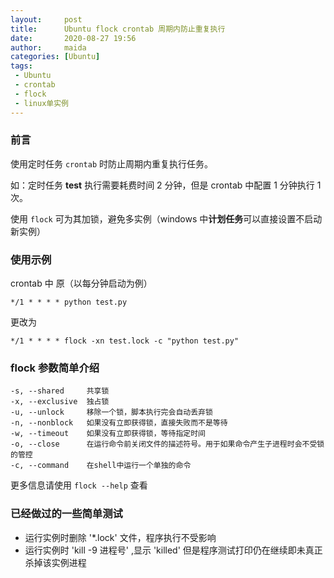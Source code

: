 ```yaml
---
layout:     post
title:      Ubuntu flock crontab 周期内防止重复执行
date:       2020-08-27 19:56
author:     maida
categories: [Ubuntu]
tags:
 - Ubuntu
 - crontab
 - flock
 - linux单实例
---
```


### 前言
使用定时任务 `crontab` 时防止周期内重复执行任务。  

如：定时任务 **test** 执行需要耗费时间 2 分钟，但是 crontab 中配置 1 分钟执行 1 次。  

使用 `flock` 可为其加锁，避免多实例（windows 中**计划任务**可以直接设置不启动新实例）

### 使用示例
crontab 中 
原（以每分钟启动为例）
```shell script
*/1 * * * * python test.py
```
更改为
```shell script
*/1 * * * * flock -xn test.lock -c "python test.py"
```

### flock 参数简单介绍
```text
-s, --shared     共享锁 
-x, --exclusive  独占锁 
-u, --unlock     移除一个锁，脚本执行完会自动丢弃锁 
-n, --nonblock   如果没有立即获得锁，直接失败而不是等待 
-w, --timeout    如果没有立即获得锁，等待指定时间 
-o, --close      在运行命令前关闭文件的描述符号。用于如果命令产生子进程时会不受锁的管控 
-c, --command    在shell中运行一个单独的命令 
```
更多信息请使用 `flock --help` 查看

### 已经做过的一些简单测试
- 运行实例时删除 '*.lock' 文件，程序执行不受影响
- 运行实例时 'kill -9 进程号' ,显示 'killed' 但是程序测试打印仍在继续即未真正杀掉该实例进程